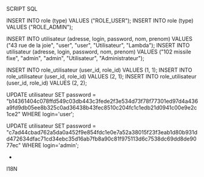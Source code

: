 SCRIPT SQL


INSERT INTO role (type) VALUES ("ROLE\_USER");
INSERT INTO role (type) VALUES ("ROLE\_ADMIN");

INSERT INTO utilisateur (adresse, login, password, nom, prenom) VALUES ("43 rue de la joie", "user", "user", "Utilisateur", "Lambda");
INSERT INTO utilisateur (adresse, login, password, nom, prenom) VALUES ("102 missile fixe", "admin", "admin", "Utilisateur", "Administrateur");

INSERT INTO role\_utilisateur (user\_id, role\_id) VALUES (1, 1);
INSERT INTO role\_utilisateur (user\_id, role\_id) VALUES (2, 1);
INSERT INTO role\_utilisateur (user\_id, role\_id) VALUES (2, 2);

UPDATE utilisateur SET password = "b14361404c078ffd549c03db443c3fede2f3e534d73f78f77301ed97d4a436a9fd9db05ee8b325c0ad36438b43fec8510c204fc1c1edb21d0941c00e9e2c1ce2" WHERE login='user';

UPDATE utilisateur SET password = "c7ad44cbad762a5da0a452f9e854fdc1e0e7a52a38015f23f3eab1d80b931dd472634dfac71cd34ebc35d16ab7fb8a90c81f975113d6c7538dc69dd8de9077ec" WHERE login='admin';

+

I18N
